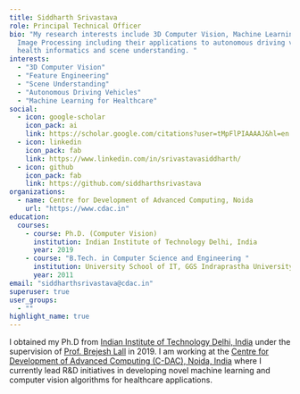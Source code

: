 ```yaml
---
title: Siddharth Srivastava
role: Principal Technical Officer
bio: "My research interests include 3D Computer Vision, Machine Learning and
  Image Processing including their applications to autonomous driving vehicles,
  health informatics and scene understanding. "
interests:
  - "3D Computer Vision"
  - "Feature Engineering"
  - "Scene Understanding"
  - "Autonomous Driving Vehicles"
  - "Machine Learning for Healthcare"
social:
  - icon: google-scholar
    icon_pack: ai
    link: https://scholar.google.com/citations?user=tMpFlPIAAAAJ&hl=en
  - icon: linkedin
    icon_pack: fab
    link: https://www.linkedin.com/in/srivastavasiddharth/
  - icon: github
    icon_pack: fab
    link: https://github.com/siddharthsrivastava
organizations:
  - name: Centre for Development of Advanced Computing, Noida
    url: "https://www.cdac.in"
education:
  courses:
    - course: Ph.D. (Computer Vision)
      institution: Indian Institute of Technology Delhi, India
      year: 2019
    - course: "B.Tech. in Computer Science and Engineering "
      institution: University School of IT, GGS Indraprastha University
      year: 2011
email: "siddharthsrivastava@cdac.in"
superuser: true
user_groups:
  - ""
highlight_name: true
---
```

I obtained my Ph.D from <a href="https://home.iitd.ac.in/">Indian Institute of Technology Delhi, India</a> under the supervision of <a href="https://web.iitd.ac.in/~brejesh/">Prof. Brejesh Lall</a> in 2019. I am working at the <a href="https://www.cdac.in/">Centre for Development of Advanced Computing (C-DAC), Noida, India</a> where I currently lead R&D initiatives in developing novel machine learning and computer vision algorithms for healthcare applications.
